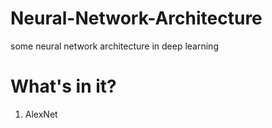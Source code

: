 # Neural-Network-Architecture
some neural network architecture in deep learning

# What's in it?
1. AlexNet
